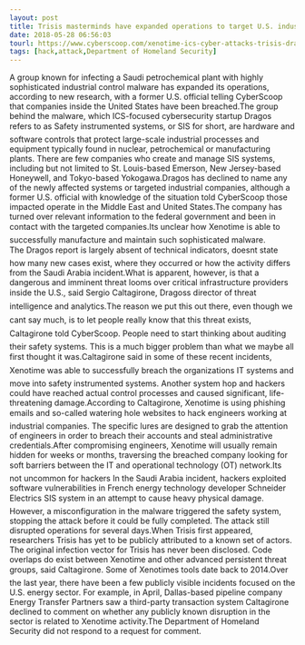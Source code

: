 ```yaml
---
layout: post
title: Trisis masterminds have expanded operations to target U.S. industrial firms
date: 2018-05-28 06:56:03
tourl: https://www.cyberscoop.com/xenotime-ics-cyber-attacks-trisis-dragos/?category_news=technology
tags: [hack,attack,Department of Homeland Security]
---
```

A group known for infecting a Saudi petrochemical plant with highly sophisticated industrial control malware has expanded its operations, according to new research, with a former U.S. official telling CyberScoop that companies inside the United States have been breached.The group behind the malware, which ICS-focused cybersecurity startup Dragos refers to as Safety instrumented systems, or SIS for short, are hardware and software controls that protect large-scale industrial processes and equipment typically found in nuclear, petrochemical or manufacturing plants. There are few companies who create and manage SIS systems, including but not limited to St. Louis-based Emerson, New Jersey-based Honeywell, and Tokyo-based Yokogawa.Dragos has declined to name any of the newly affected systems or targeted industrial companies, although a former U.S. official with knowledge of the situation told CyberScoop those impacted operate in the Middle East and United States.The company has turned over relevant information to the federal government and been in contact with the targeted companies.Its unclear how Xenotime is able to successfully manufacture and maintain such sophisticated malware. The Dragos report is largely absent of technical indicators, doesnt state how many new cases exist, where they occurred or how the activity differs from the Saudi Arabia incident.What is apparent, however, is that a dangerous and imminent threat looms over critical infrastructure providers inside the U.S., said Sergio Caltagirone, Dragoss director of threat intelligence and analytics.The reason we put this out there, even though we cant say much, is to let people really know that this threat exists, Caltagirone told CyberScoop. People need to start thinking about auditing their safety systems. This is a much bigger problem than what we maybe all first thought it was.Caltagirone said in some of these recent incidents, Xenotime was able to successfully breach the organizations IT systems and move into safety instrumented systems. Another system hop and hackers could have reached actual control processes and caused significant, life-threatening damage.According to Caltagirone, Xenotime is using phishing emails and so-called watering hole websites to hack engineers working at industrial companies. The specific lures are designed to grab the attention of engineers in order to breach their accounts and steal administrative credentials.After compromising engineers, Xenotime will usually remain hidden for weeks or months, traversing the breached company looking for soft barriers between the IT and operational technology (OT) network.Its not uncommon for hackers In the Saudi Arabia incident, hackers exploited software vulnerabilities in French energy technology developer Schneider Electrics SIS system in an attempt to cause heavy physical damage. However, a misconfiguration in the malware triggered the safety system, stopping the attack before it could be fully completed. The attack still disrupted operations for several days.When Trisis first appeared, researchers Trisis has yet to be publicly attributed to a known set of actors. The original infection vector for Trisis has never been disclosed. Code overlaps do exist between Xenotime and other advanced persistent threat groups, said Caltagirone. Some of Xenotimes tools date back to 2014.Over the last year, there have been a few publicly visible incidents focused on the U.S. energy sector. For example, in April, Dallas-based pipeline company Energy Transfer Partners saw a third-party transaction system Caltagirone declined to comment on whether any publicly known disruption in the sector is related to Xenotime activity.The Department of Homeland Security did not respond to a request for comment.